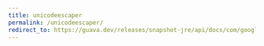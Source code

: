 ```yaml
---
title: unicodeescaper
permalink: /unicodeescaper/
redirect_to: https://guava.dev/releases/snapshot-jre/api/docs/com/google/common/escape/UnicodeEscaper.html
---
```

